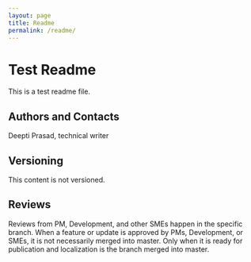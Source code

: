 ```yaml
---
layout: page
title: Readme
permalink: /readme/
---
```


# Test Readme

This is a test readme file.

## Authors and Contacts

Deepti Prasad, technical writer

## Versioning
This content is not versioned. 

## Reviews
Reviews from PM, Development, and other SMEs happen in the specific branch. When a feature or update is approved by PMs, Development, or SMEs, it is not necessarily merged into master. 
Only when it is ready for publication and localization is the branch merged into master.